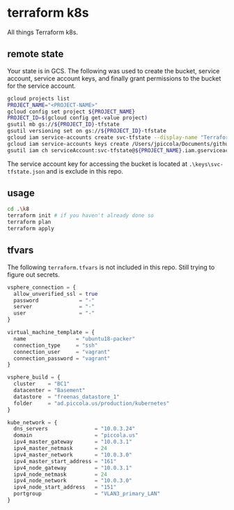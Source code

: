 # terraform k8s

All things Terraform k8s.

## remote state

Your state is in GCS. The following was used to create the bucket, service account, service account keys, and finally grant permissions to the bucket for the service account.

```bash
gcloud projects list
PROJECT_NAME="<PROJECT-NAME>"
gcloud config set project ${PROJECT_NAME}
PROJECT_ID=$(gcloud config get-value project)
gsutil mb gs://${PROJECT_ID}-tfstate
gsutil versioning set on gs://${PROJECT_ID}-tfstate
gcloud iam service-accounts create svc-tfstate --display-name "Terraform State Service Account"
gcloud iam service-accounts keys create /Users/jpiccola/Documents/github/homelab/terraform/keys/svc-tfstate.json --iam-account svc-tfstate@${PROJECT_NAME}.iam.gserviceaccount.com
gsutil iam ch serviceAccount:svc-tfstate@${PROJECT_NAME}.iam.gserviceaccount.com:roles/storage.objectAdmin gs://${PROJECT_NAME}-tfstate
```

The service account key for accessing the bucket is located at `.\keys\svc-tfstate.json` and is exclude in this repo.

## usage

```bash
cd .\k8
terraform init # if you haven't already done so
terraform plan
terraform apply
```

## tfvars

The following `terraform.tfvars` is not included in this repo. Still trying to figure out secrets.

```tfvars
vsphere_connection = {
  allow_unverified_ssl = true
  password             = "-"
  server               = "-"
  user                 = "-"
}

virtual_machine_template = {
  name                = "ubuntu18-packer"
  connection_type     = "ssh"
  connection_user     = "vagrant"
  connection_password = "vagrant"
}

vsphere_build = {
  cluster    = "BC1"
  datacenter = "Basement"
  datastore  = "freenas_datastore_1"
  folder     = "ad.piccola.us/production/kubernetes"
}

kube_network = {
  dns_servers               = "10.0.3.24"
  domain                    = "piccola.us"
  ipv4_master_gateway       = "10.0.3.1"
  ipv4_master_netmask       = 24
  ipv4_master_network       = "10.0.3.0"
  ipv4_master_start_address = "161"
  ipv4_node_gateway         = "10.0.3.1"
  ipv4_node_netmask         = 24
  ipv4_node_network         = "10.0.3.0"
  ipv4_node_start_address   = "151"
  portgroup                 = "VLAN3_primary_LAN"
}
```
